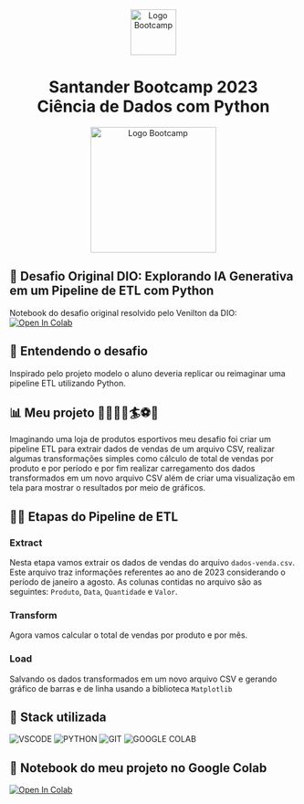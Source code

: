<div align="center">
<img src="https://hermes.digitalinnovation.one/assets/diome/logo-full.svg" alt="Logo Bootcamp" width="80">
<h1>Santander Bootcamp 2023 <br> Ciência de Dados com Python</h1>
<img src="https://hermes.dio.me/tracks/03253ff0-95b9-4904-84e7-2063e9d6cb26.png" alt="Logo Bootcamp" width="220">
</div>

##  :brain: Desafio Original DIO: Explorando IA Generativa em um Pipeline de ETL com Python
Notebook do desafio original resolvido pelo Venilton da DIO:
<a target="_blank" href="https://colab.research.google.com/drive/1SF_Q3AybFPozCcoFBptDSFbMk-6IVGF-?usp=sharing#scrollTo=k5fA5OrXt1a3">
  <img src="https://colab.research.google.com/assets/colab-badge.svg" alt="Open In Colab"/>
</a>

## :rocket: Entendendo o desafio
Inspirado pelo projeto modelo o aluno deveria replicar ou reimaginar uma pipeline ETL utilizando Python.

## :bar_chart: Meu projeto 🤽‍♂️🚴‍♀️🏄⚽🏈
Imaginando uma loja de produtos esportivos meu desafio foi criar um pipeline ETL para extrair dados de vendas de um arquivo CSV, realizar algumas transformações simples como cálculo de total de vendas por produto e por período e por fim realizar carregamento dos dados transformados em um novo arquivo CSV além de criar uma visualização em tela para mostrar o resultados por meio de gráficos.

## :technologist: Etapas do Pipeline de ETL
### Extract
Nesta etapa vamos extrair os dados de vendas do arquivo `dados-venda.csv`. Este arquivo traz informações referentes ao ano de 2023 considerando o período de janeiro a agosto. As colunas contidas no arquivo são as seguintes: `Produto`, `Data`, `Quantidade` e `Valor`.

### Transform
Agora vamos calcular o total de vendas por produto e por mês.

### Load
 Salvando os dados transformados em um novo arquivo CSV e gerando gráfico de barras e de linha usando a biblioteca `Matplotlib`

## :battery: Stack utilizada
![VSCODE](https://img.shields.io/badge/Visual%20Studio%20Code-007ACC.svg?style=for-the-badge&logo=Visual-Studio-Code&logoColor=white)
![PYTHON](https://img.shields.io/badge/Python-3776AB.svg?style=for-the-badge&logo=Python&logoColor=white)
![GIT](https://img.shields.io/badge/Git-F05032.svg?style=for-the-badge&logo=Git&logoColor=white)
![GOOGLE COLAB](https://img.shields.io/badge/Google%20Colab-F9AB00.svg?style=for-the-badge&logo=Google-Colab&logoColor=white)

## :notebook_with_decorative_cover:	 Notebook do meu projeto no Google Colab
<a target="_blank" href="https://colab.research.google.com/github/walterowisk/DIO_LabProject-Pipeline-ETL-Python/blob/main/DIO_LabProject_Pipeline_ETL_Analisando_Dados_de_Venda.ipynb">
  <img src="https://colab.research.google.com/assets/colab-badge.svg" alt="Open In Colab"/>
</a>